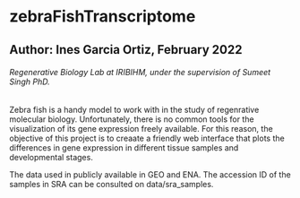 # zebraFishTranscriptome
## Author: Ines Garcia Ortiz, February 2022
###### Regenerative Biology Lab at IRIBIHM, under the supervision of Sumeet Singh PhD.

Zebra fish is a handy model to work with in the study of regenrative molecular biology. Unfortunately, there is no common tools for the visualization of its gene expression freely available. For this reason, the objective of this project is to creaate a friendly web interface that plots the differences in gene expression in different tissue samples and developmental stages.

The data used in publicly available in GEO and ENA. The accession ID of the samples in SRA can be consulted on data/sra_samples.


